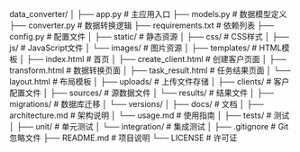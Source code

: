 data_converter/
│
├── app.py                  # 主应用入口
├── models.py               # 数据模型定义
├── converter.py            # 数据转换逻辑
├── requirements.txt        # 依赖列表
├── config.py               # 配置文件
│
├── static/                 # 静态资源
│   ├── css/                # CSS样式
│   ├── js/                 # JavaScript文件
│   └── images/             # 图片资源
│
├── templates/              # HTML模板
│   ├── index.html          # 首页
│   ├── create_client.html  # 创建客户页面
│   ├── transform.html      # 数据转换页面
│   ├── task_result.html    # 任务结果页面
│   └── layout.html         # 布局模板
│
├── uploads/                # 上传文件存储
│   ├── clients/            # 客户配置文件
│   ├── sources/            # 源数据文件
│   └── results/            # 结果文件
│
├── migrations/             # 数据库迁移
│   └── versions/
│
├── docs/                   # 文档
│   ├── architecture.md     # 架构说明
│   └── usage.md            # 使用指南
│
├── tests/                  # 测试
│   ├── unit/               # 单元测试
│   └── integration/        # 集成测试
│
├── .gitignore              # Git忽略文件
├── README.md               # 项目说明
└── LICENSE                 # 许可证